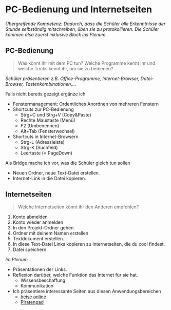 # PC-Bedienung und Internetseiten
*Übergreifende Kompetenz: Dadurch, dass die Schüler alle Erkenntnisse der Stunde selbständig mitschreiben, üben sie zu protokollieren. Die Schüler kommen also zuerst inklusive Block ins Plenum.*


## PC-Bedienung
> Was könnt ihr mit dem PC tun? Welche Programme kennt ihr und welche Tricks kennt ihr, um sie zu bedienen?

*Schüler präsentieren z.B. Office-Programme, Internet-Browser, Datei-Browser, Tastenkombinationen,...*

Falls nicht bereits gezeigt ergänze ich
* Fenstermanagement: Ordentliches Anordnen von mehreren Fenstern
* Shortcuts zur PC-Bedienung
	+ Strg+C und Strg+V (Copy&Paste)
	+ Rechte Maustaste (Menü)
	+ F2 (Umbenennen)
	+ Alt+Tab (Fensterwechsel)
* Shortcuts in Internet-Browsern
	+ Strg-L (Adressleiste)
	+ Strg-K (Suchfeld)
	+ Leertaste (= PageDown)

Als Bridge mache ich vor, was die Schüler gleich tun sollen
* Neuen Ordner, neue Text-Datei erstellen.
* Internet-Link in die Datei kopieren.

## Internetseiten
> Welche Internetseiten könnt ihr den Anderen empfehlen?

1. Konto abmelden
2. Konto wieder anmelden
3. In den Projekt-Ordner gehen
4. Ordner mit deinem Namen erstellen
5. Textdokument erstellen.
6. In diese Text-Datei Links kopieren zu Internetseiten, die du cool findest.
7. Datei speichern.

*Im Plenum*
* Präsentationen der Links.
* Reflexion darüber, welche Funktion das Internet für sie hat.
	+ Wissensbeschaffung
	+ Kommunikation
* Ich präsentiere interessante Seiten aus diesen Anwendungsbereichen
	+ [heise online]
	+ [Piratenpad]

[heise online]: http://www.heise.de/
[Piratenpad]: https://www.piratenpad.de/





